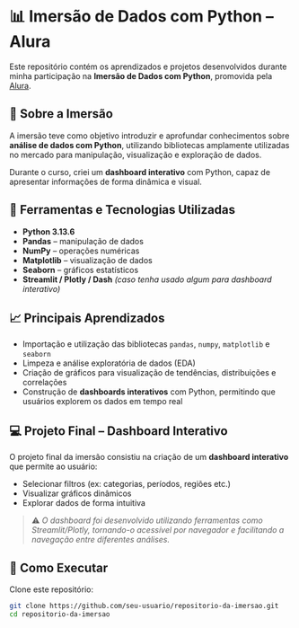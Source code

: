 # 📊 Imersão de Dados com Python – Alura

Este repositório contém os aprendizados e projetos desenvolvidos durante minha participação na **Imersão de Dados com Python**, promovida pela [Alura](https://www.alura.com.br/).

## 🚀 Sobre a Imersão

A imersão teve como objetivo introduzir e aprofundar conhecimentos sobre **análise de dados com Python**, utilizando bibliotecas amplamente utilizadas no mercado para manipulação, visualização e exploração de dados.

Durante o curso, criei um **dashboard interativo** com Python, capaz de apresentar informações de forma dinâmica e visual.

## 🧰 Ferramentas e Tecnologias Utilizadas

- **Python 3.13.6**
- **Pandas** – manipulação de dados
- **NumPy** – operações numéricas
- **Matplotlib** – visualização de dados
- **Seaborn** – gráficos estatísticos
- **Streamlit / Plotly / Dash** *(caso tenha usado algum para dashboard interativo)*

## 📈 Principais Aprendizados

- Importação e utilização das bibliotecas `pandas`, `numpy`, `matplotlib` e `seaborn`
- Limpeza e análise exploratória de dados (EDA)
- Criação de gráficos para visualização de tendências, distribuições e correlações
- Construção de **dashboards interativos** com Python, permitindo que usuários explorem os dados em tempo real

## 💻 Projeto Final – Dashboard Interativo

O projeto final da imersão consistiu na criação de um **dashboard interativo** que permite ao usuário:

- Selecionar filtros (ex: categorias, períodos, regiões etc.)
- Visualizar gráficos dinâmicos
- Explorar dados de forma intuitiva

> ⚠️ *O dashboard foi desenvolvido utilizando ferramentas como Streamlit/Plotly, tornando-o acessível por navegador e facilitando a navegação entre diferentes análises.*

## 📎 Como Executar

Clone este repositório:

```bash
git clone https://github.com/seu-usuario/repositorio-da-imersao.git
cd repositorio-da-imersao
